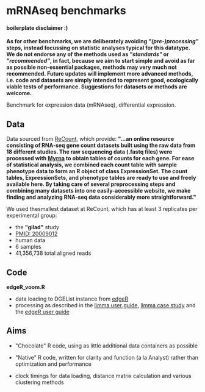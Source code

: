 # mRNAseq benchmarks
#### boilerplate disclaimer :)
__As for other benchmarks, we are deliberately avoiding *"(pre-)processing"* steps, instead focussing on statistic analyses typical for this datatype. We do not endorse any of the methods used as *"standards"* or *"recommended"*, in fact, because we aim to start simple and avoid as far as possible non-essential packages, methods may very much not recommended. Future updates will implement more advanced methods, i.e. code and datasets are simply intended to represent good, ecologically viable tests of performance. Suggestions for datasets or methods are welcome.__

Benchmark for expression data (mRNAseq), differential expression.

Data
-----------
Data sourced from [ReCount](http://bowtie-bio.sourceforge.net/recount/), which provide:
**"...an online resource consisting of RNA-seq gene count datasets built using the raw data from 18 different studies. The raw sequencing data (.fastq files) were processed with [Myrna](http://bowtie-bio.sourceforge.net/myrna/index.shtml) to obtain tables of counts for each gene. For ease of statistical analysis, we combined each count table with sample phenotype data to form an R object of class ExpressionSet. The count tables, ExpressionSets, and phenotype tables are ready to use and freely available here. By taking care of several preprocessing steps and combining many datasets into one easily-accessible website, we make finding and analyzing RNA-seq data considerably more straightforward."**


We used thesmallest dataset at ReCount, which has at least 3 replicates per experimental group:

- the __"gilad"__ study 
- [PMID: 20009012](http://www.ncbi.nlm.nih.gov/pubmed?term=20009012)
- human data
- 6 samples
- 41,356,738 total aligned reads

Code
-----------
__edgeR_voom.R__
- data loading to DGEList instance from [edgeR](http://www.bioconductor.org/packages/release/bioc/html/edgeR.html)
- processing as described in the [limma user guide](http://www.bioconductor.org/packages/release/bioc/vignettes/limma/inst/doc/usersguide.pdf), [limma case study](http://bioinf.wehi.edu.au/RNAseqCaseStudy/) and the [edgeR user guide](http://www.bioconductor.org/packages/release/bioc/vignettes/edgeR/inst/doc/edgeRUsersGuide.pdf)

Aims
-----------
- "Chocolate" R code, using as little additional data containers as possible

- "Native" R code, written for clarity and function (a la Analyst) rather than optimization and performance

- clock timings for data loading, distance matrix calculation and various clustering methods
